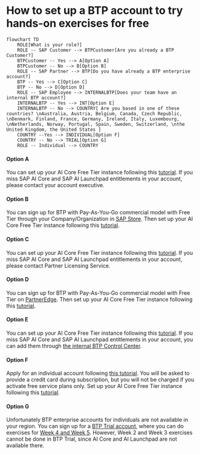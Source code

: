 # How to set up a BTP account to try hands-on exercises for free

```mermaid
flowchart TD
    ROLE[What is your role?]
    ROLE -- SAP Customer --> BTPCustomer[Are you already a BTP Customer?]
    BTPCustomer -- Yes --> A[Option A]
    BTPCustomer -- No --> B[Option B]
    ROLE -- SAP Partner --> BTP[Do you have already a BTP enterprise account?]
    BTP -- Yes --> C[Option C]
    BTP -- No --> D[Option D]
    ROLE -- SAP Employee --> INTERNALBTP[Does your team have an internal BTP account?]
    INTERNALBTP -- Yes --> INT[Option E]
    INTERNALBTP -- No --> COUNTRY[ Are you based in one of these countries? \nAustralia, Austria, Belgium, Canada, Czech Republic, \nDenmark, Finland, France, Germany, Ireland, Italy, Luxembourg, \nNetherlands, Norway, Portugal, Spain, Sweden, Switzerland, \nthe United Kingdom, the United States ]
    COUNTRY --Yes --> INDIVIDUAL[Option F]
    COUNTRY -- No --> TRIAL[Option G]
    ROLE -- Individual --> COUNTRY
```

#### Option A 
You can set up your AI Core Free Tier instance following this [tutorial](https://developers.sap.com/tutorials/ai-core-launchpad-provisioning.html). If you miss SAP AI Core and SAP AI Launchpad entitlements in your account, please contact your account executive.
#### Option B 
You can sign up for BTP with Pay-As-You-Go commercial model with Free Tier through your Company/Organization in [SAP Store](https://store.sap.com/dcp/en/product/display-9999951781_live_v1/SAP%20Business%20Technology%20Platform#pricing). Then set up your AI Core Free Tier instance following this [tutorial](https://developers.sap.com/tutorials/ai-core-launchpad-provisioning.html).
#### Option C 
You can set up your AI Core Free Tier instance following this [tutorial](https://developers.sap.com/tutorials/ai-core-launchpad-provisioning.html). If you miss SAP AI Core and SAP AI Launchpad entitlements in your account, please contact Partner Licensing Service.
#### Option D 
You can sign up for BTP with Pay-As-You-Go commercial model with Free Tier on [PartnerEdge](https://partneredge.sap.com/en/partnership/licenses/tdd/wp_payg_btp.htmlthrough). Then set up your AI Core Free Tier instance following this [tutorial](https://developers.sap.com/tutorials/ai-core-launchpad-provisioning.html).
#### Option E 
You can set up your AI Core Free Tier instance following this [tutorial](https://developers.sap.com/tutorials/ai-core-launchpad-provisioning.html). If you miss SAP AI Core and SAP AI Launchpad entitlements in your account, you can add them through [the internal BTP Control Center](https://controlcenter.ondemand.com/index.html).
#### Option F 
Apply for an individual account following [this tutorial](https://developers.sap.com/tutorials/btp-free-tier-account.html). You will be asked to provide a credit card during subscription, but you will not be charged if you activate free service plans only. Set up your AI Core Free Tier instance following this [tutorial](https://developers.sap.com/tutorials/ai-core-launchpad-provisioning.html).
#### Option G 
Unfortunately BTP enterprise accounts for individuals are not available in your region. You can sign up for a [BTP Trial account](https://www.sap.com/registration/trial.908cb719-0e03-421c-a091-daca045f0acc.html), where you can do exercises for [Week 4 and Week 5](../README.md). However, Week 2 and Week 3 exercises cannot be done in BTP Trial, since AI Core and AI Launchpad are not available there.
